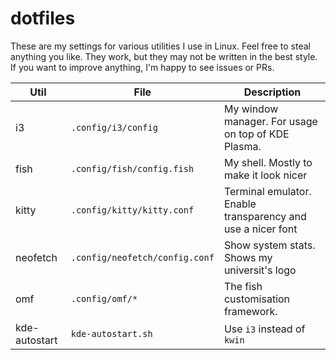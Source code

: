 # dotfiles

These are my settings for various utilities I use in Linux.
Feel free to steal anything you like.
They work, but they may not be written in the best style.
If you want to improve anything, I'm happy to see issues or PRs.

| Util          | File                           | Description                                                 |
| ------------- | ------------------------------ | ----------------------------------------------------------- |
| i3            | `.config/i3/config`            | My window manager. For usage on top of KDE Plasma.          |
| fish          | `.config/fish/config.fish`     | My shell. Mostly to make it look nicer                      |
| kitty         | `.config/kitty/kitty.conf`     | Terminal emulator. Enable transparency and use a nicer font |
| neofetch      | `.config/neofetch/config.conf` | Show system stats. Shows my universit's logo                |
| omf           | `.config/omf/*`                | The fish customisation framework.                           |
| kde-autostart | `kde-autostart.sh`             | Use `i3` instead of `kwin`                                  |
